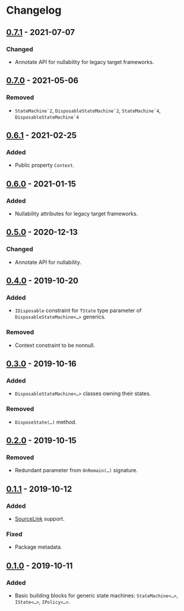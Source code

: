 # Changelog

## [0.7.1] - 2021-07-07
### Changed
- Annotate API for nullability for legacy target frameworks.

## [0.7.0] - 2021-05-06
### Removed
- ``StateMachine`2``, ``DisposableStateMachine`2``, ``StateMachine`4``, ``DisposableStateMachine`4``

## [0.6.1] - 2021-02-25
### Added
- Public property `Context`.

## [0.6.0] - 2021-01-15
### Added
- Nullability attributes for legacy target frameworks.

## [0.5.0] - 2020-12-13
### Changed
- Annotate API for nullability.

## [0.4.0] - 2019-10-20
### Added
- `IDisposable` constraint for `TState` type parameter of `DisposableStateMachine<…>` generics.

### Removed
- Context constraint to be nonnull.

## [0.3.0] - 2019-10-16
### Added
- `DisposableStateMachine<…>` classes owning their states.

### Removed
- `DisposeState(…)` method.

## [0.2.0] - 2019-10-15
### Removed
- Redundant parameter from `OnRemain(…)` signature.

## [0.1.1] - 2019-10-12
### Added
- [SourceLink](https://github.com/dotnet/sourcelink) support.

### Fixed
- Package metadata.

## [0.1.0] - 2019-10-11
### Added
- Basic building blocks for generic state machines: `StateMachine<…>`, `IState<…>`, `IPolicy<…>`.

[Unreleased]: https://github.com/qbit86/machinery/compare/machinery-0.7.1...HEAD
[0.7.1]: https://github.com/qbit86/machinery/compare/machinery-0.7.0...machinery-0.7.1
[0.7.0]: https://github.com/qbit86/machinery/compare/machinery-0.6.1...machinery-0.7.0
[0.6.1]: https://github.com/qbit86/machinery/compare/machinery-0.6.0...machinery-0.6.1
[0.6.0]: https://github.com/qbit86/machinery/compare/machinery-0.5.0...machinery-0.6.0
[0.5.0]: https://github.com/qbit86/machinery/compare/machinery-0.4.0...machinery-0.5.0
[0.4.0]: https://github.com/qbit86/machinery/compare/machinery-0.3.0...machinery-0.4.0
[0.3.0]: https://github.com/qbit86/machinery/compare/machinery-0.2.0...machinery-0.3.0
[0.2.0]: https://github.com/qbit86/machinery/compare/machinery-0.1.1...machinery-0.2.0
[0.1.1]: https://github.com/qbit86/machinery/compare/machinery-0.1.0...machinery-0.1.1
[0.1.0]: https://github.com/qbit86/machinery/releases/tag/machinery-0.1.0
